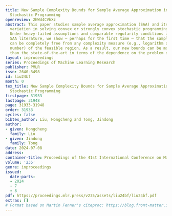 ```yaml
---
title: New Sample Complexity Bounds for Sample Average Approximation in Heavy-Tailed
  Stochastic Programming
openreview: 2hWd4CVhXz
abstract: This paper studies sample average approximation (SAA) and its simple regularized
  variation in solving convex or strongly convex stochastic programming problems.
  Under heavy-tailed assumptions and comparable regularity conditions as in the typical
  SAA literature, we show — perhaps for the first time — that the sample complexity
  can be completely free from any complexity measure (e.g., logarithm of the covering
  number) of the feasible region. As a result, our new bounds can be more advantageous
  than the state-of-the-art in terms of the dependence on the problem dimensionality.
layout: inproceedings
series: Proceedings of Machine Learning Research
publisher: PMLR
issn: 2640-3498
id: liu24bf
month: 0
tex_title: New Sample Complexity Bounds for Sample Average Approximation in Heavy-Tailed
  Stochastic Programming
firstpage: 31933
lastpage: 31948
page: 31933-31948
order: 31933
cycles: false
bibtex_author: Liu, Hongcheng and Tong, Jindong
author:
- given: Hongcheng
  family: Liu
- given: Jindong
  family: Tong
date: 2024-07-08
address:
container-title: Proceedings of the 41st International Conference on Machine Learning
volume: '235'
genre: inproceedings
issued:
  date-parts:
  - 2024
  - 7
  - 8
pdf: https://proceedings.mlr.press/v235/assets/liu24bf/liu24bf.pdf
extras: []
# Format based on Martin Fenner's citeproc: https://blog.front-matter.io/posts/citeproc-yaml-for-bibliographies/
---
```

